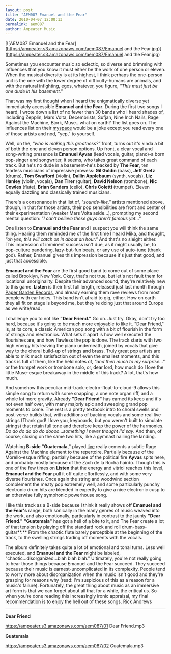 ```yaml
---
layout: post
title: "AEM087 Emanuel and the Fear"
date: 2010-04-07 12:00:13
permalink: aem087
author: Ampeater Music
---
```

[![AEM087 Emanuel and the Fear](https://ampeater.s3.amazonaws.com/aem087/Emanuel and the Fear.jpg)](https://ampeater.s3.amazonaws.com/aem087/Emanuel and the Fear.jpg)

Sometimes you encounter music so eclectic, so diverse and brimming with influences that you know it must either be the work of one person or eleven. When the musical diversity is at its highest, I think perhaps the one-person unit is the one with the lower degree of difficulty-humans are animals, and with the natural infighting, egos, whatever, you figure, _"This must just be one dude in his basement."_

<!-- more -->

That was my first thought when I heard the enigmatically diverse yet immediately accessible **Emanuel and the Fear**. During the first two songs I heard, I wrote down a list of no fewer than 30 bands who I heard shades of, including Zepplin, Mars Volta, Decembrists, Sufjan, Nine Inch Nails, Rage Against the Machine, Bjork, Muse...what on earth? The list goes on. The influences list on their [myspace](http://www.myspace.com/emanuelandthefear) would be a joke except you read every one of those artists and nod, "yep," to yourself.

Well, on the, _"who is making this greatness?"_ front, turns out it's kinda a bit of both the one and eleven person options. Up front, a clear vocal and song-writing presence is **Emanuel Ayvas** (lead vocals, guitar, piano)-a born pop-singer and songwriter, it seems, who takes great command of each track. But he's no dude in a basement-he's backed by **The Fear**, ten fearless musicians of impressive prowess: **Gil Goldin** (bass), **Jeff Gretz** (drums), **Tom Swafford** (violin), **Dallin Applebaum** (synth, vocals), **Liz Hanley** (violin, vocals), **Dan Tirer** (guitar), **David Nelson** (trombone), **Nic Cowles** (flute), **Brian Sanders** (cello), **Chris Coletti** (trumpet). Eleven equally dazzling and classically trained musicians.

There's a consonance in that list of, _"sounds-like,"_ artists mentioned above, though, in that for those artists, their pop sensibilities are front and center of their experimentation (weaker Mars Volta aside...), prompting my second mental question: _"I can't believe these guys aren't famous yet..."_

One listen to **Emanuel and the Fear** and I suspect you will think the same thing. Hearing them reminded me of the first time I heard Mika, and thought, _"oh yes, this will catch on in about an hour."_ And that's no sleight either. This impression of imminent success isn't due, as it might usually be, to pop-culture pandering, lazy-but-fun beats, or any use of auto-tune (thank god). Rather, Emanuel gives this impression because it's just that good, and just that accessible.

**Emanuel and the Fear** are the first good band to come out of some place called Brooklyn, New York. Okay, that's not true, but let's not fault them for locational unoriginality. Despite their advanced sound, they're relatively new to this game. **Listen** is their first full length, released just last month through [Paper Garden Records](http://papergardenrecords.com/), and already earning them rave reviews from most people with ear holes. This band isn't afraid to gig, either. How on earth they all fit on stage is beyond me, but they're doing just that around Europe as we write/read.

I challenge you to not like **"Dear Friend."** Go on. Just try. Okay, don't try too hard, because it's going to be much more enjoyable to like it. "Dear Friend," is, at its core, a classic American pop song with a bit of flourish in the form of strings and electronics. What sets it apart is how well executed the flourishes are, and how flawless the pop is done. The track starts with two high energy hits leaving the piano underneath, joined by vocals that give way to the choral build-up of strings and brass. Truly great pop artists are able to milk much satisfaction out of even the smallest moments, and this track is full of them, like the held notes of, _"and then much to my surprise..."_ or the trumpet work or trombone solo, or, dear lord, how much do I love the little Muse-esque breakaway in the middle of this track? A lot, that's how much.

And somehow this peculiar mid-track-electro-float-to-cloud-9 allows this simple song to return with some snapping, a one note organ riff, and a whole lot more gravity. Already **"Dear Friend"** has earned its keep and it's not even half over, with many majorly epic and sweeping grand pop moments to come. The rest is a pretty textbook intro to choral swells and post-verse builds that, with additions of backing vocals and some real live strings (Thank god! I love you, keyboards, but you weren't built to simulate strings) that retain full tone and therefore keep the power of the harmonies. _Do do do do do do doooo_..._something I never thought I'd say_. And then, of course, closing on the same two hits, like a gymnast nailing the landing.

Watching **B-side "Guatemala,"** played [live](http://www.youtube.com/watch?v=NzK3NQbL9HU) really cements a subtle Rage Against the Machine element to the repertoire. Partially because of the Morello-esque riffing, partially because of the political fire **Ayvas** spits here, and probably mostly because of the Zach de la Rocha hairdo. Though this is one of the few times on **Listen** that the energy and vitriol reaches this level, **Emanuel and the Fear** pull it off quite effortlessly, and with some very diverse flourishes. Once again the string and woodwind section complement the meaty pop extremely well, and some particularly punchy electronic drum hits are blended in expertly to give a nice electronic cusp to an otherwise fully symphonic powerhouse song.

I like this track as a B-side because I think it really shows off **Emanuel and the Fear's** range, both sonically in the many genres of music weaved into the work, and also emotionally, particularly in contrast to the jaunty **"Dear Friend."** **"Guatemala"** has got a hell of a bite to it, and The Fear create a lot of that tension by playing off the standard rock and roll drum-bass-guitar**.** From the chaotic flute barely perceptible at the beginning of the track, to the swelling strings trading off moments with the vocals.

The album definitely takes quite a lot of emotional and tonal turns. Less well executed, and **Emanuel and the Fear** might be labeled, "chaotic...disorganized...blah blah blah." Ultimately, you're not really going to hear those things because Emanuel and the Fear succeed. They succeed because their music is earnest-uncomplicated in its complexity. People tend to worry more about disorganization when the music isn't good and they're grasping for reasons why (read: I'm suspicious of this as a reason for a music's failure). Fortunately, the great thing about music as an immersive art form is that we can forget about all that for a while, the critical us. So when you're done reading this increasingly ironic appraisal, my final recommendation is to enjoy the hell out of these songs. Rick Andrews

---

**Dear Friend**

https://ampeater.s3.amazonaws.com/aem087/01 Dear Friend.mp3

**Guatemala**

https://ampeater.s3.amazonaws.com/aem087/02 Guatemala.mp3

